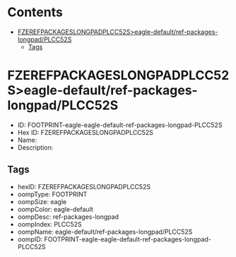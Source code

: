 



Contents
========

* [FZEREFPACKAGESLONGPADPLCC52S>eagle-default/ref-packages-longpad/PLCC52S](#fzerefpackageslongpadplcc52seagle-defaultref-packages-longpadplcc52s)
	* [Tags](#tags)

# FZEREFPACKAGESLONGPADPLCC52S>eagle-default/ref-packages-longpad/PLCC52S

- ID: FOOTPRINT-eagle-eagle-default-ref-packages-longpad-PLCC52S
- Hex ID: FZEREFPACKAGESLONGPADPLCC52S
- Name: 
- Description: 

## Tags

- hexID: FZEREFPACKAGESLONGPADPLCC52S
- oompType: FOOTPRINT
- oompSize: eagle
- oompColor: eagle-default
- oompDesc: ref-packages-longpad
- oompIndex: PLCC52S
- oompName: eagle-default/ref-packages-longpad/PLCC52S
- oompID: FOOTPRINT-eagle-eagle-default-ref-packages-longpad-PLCC52S
